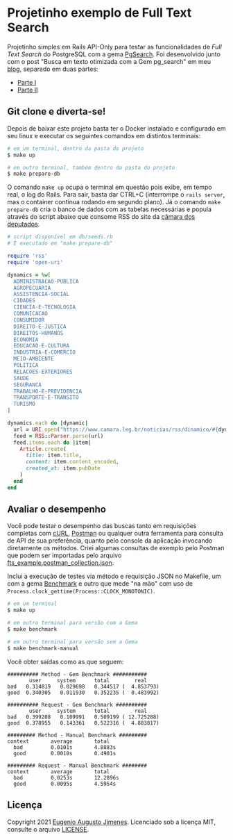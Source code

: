 # Projetinho exemplo de Full Text Search

Projetinho simples em Rails API-Only para testar as funcionalidades de *Full Text Search* do
PostgreSQL com a gema [PgSearch](https://github.com/Casecommons/pg_search). Foi desenvolvido junto
com o post "Busca em texto otimizada com a Gem pg_search" em meu [blog](https://callmarx.github.io/),
separado em duas partes:
- [Parte I](https://callmarx.github.io/blog/2021/01/17/busca-texto-otimizada-com-pg-search-p1.html)
- [Parte II](https://callmarx.github.io/blog/2021/04/08/busca-texto-otimizada-com-pg-search-p2.html)

## Git clone e diverta-se!

Depois de baixar este projeto basta ter o Docker instalado e configurado em seu linux e executar os
seguintes comandos em distintos terminais:

```bash
# em um terminal, dentro da pasta do projeto
$ make up

# em outro terminal, também dentro da pasta do projeto
$ make prepare-db
```

O comando ```make up``` ocupa o terminal em questão pois exibe, em tempo real, o log do Rails.
Para sair, basta dar CTRL+C (interrompe o ```rails server```, mas o container continua rodando em
segundo plano). Já o comando ```make prepare-db``` cria o banco de dados com as tabelas necessárias
e popula através do script abaixo que consome RSS do site da
[câmara dos deputados](https://www.camara.leg.br/noticias/rss).

```ruby
# script disponível em db/seeds.rb
# É executado em "make prepare-db"

require 'rss'
require 'open-uri'

dynamics = %w[
  ADMINISTRACAO-PUBLICA
  AGROPECUARIA
  ASSISTENCIA-SOCIAL
  CIDADES
  CIENCIA-E-TECNOLOGIA
  COMUNICACAO
  CONSUMIDOR
  DIREITO-E-JUSTICA
  DIREITOS-HUMANOS
  ECONOMIA
  EDUCACAO-E-CULTURA
  INDUSTRIA-E-COMERCIO
  MEIO-AMBIENTE
  POLITICA
  RELACOES-EXTERIORES
  SAUDE
  SEGURANCA
  TRABALHO-E-PREVIDENCIA
  TRANSPORTE-E-TRANSITO
  TURISMO
]

dynamics.each do |dynamic|
  url = URI.open("https://www.camara.leg.br/noticias/rss/dinamico/#{dynamic}")
  feed = RSS::Parser.parse(url)
  feed.items.each do |item|
    Article.create(
      title: item.title,
      content: item.content_encoded,
      created_at: item.pubDate
    )
  end
end
```

## Avaliar o desempenho

Você pode testar o desempenho das buscas tanto em requisições completas com [cURL](https://curl.se),
[Postman](https://www.postman.com) ou qualquer outra ferramenta para consulta de API de sua
preferência, quanto pelo console da aplicação invocando diretamente os métodos. Criei algumas
consultas de exemplo pelo Postman que podem ser importadas pelo arquivo
[fts_example.postman_collection.json](/fts_example.postman_collection.json).

Inclui a execução de testes via método e requisição JSON no Makefile, um com a gema
[Benchmark](https://github.com/ruby/benchmark) e outro que mede "na mão" com uso de
```Process.clock_gettime(Process::CLOCK_MONOTONIC)```.

```bash
# em um terminal
$ make up

# em outro terminal para versão com a Gema
$ make benchmark

# em outro terminal para versão sem a Gema
$ make benchmark-manual
```

Você obter saídas como as que seguem:

```
########## Method - Gem Benchmark ###########
       user     system      total        real
bad   0.314819   0.029698   0.344517 (  4.853793)
good  0.340305   0.011930   0.352235 (  0.483992)

########## Request - Gem Benchmark ##########
       user     system      total        real
bad   0.399208   0.109991   0.509199 ( 12.725288)
good  0.378955   0.143361   0.522316 (  4.883817)

######### Method - Manual Benchmark #########
context       average       total
  bad         0.0101s       4.8883s
  good        0.0010s       0.4901s

######### Request - Manual Benchmark ########
context       average       total
  bad         0.0253s       12.2896s
  good        0.0095s       4.5954s
```

## Licença

Copyright 2021 [Eugenio Augusto Jimenes](https://callmarx.github.io/).
Licenciado sob a licença MIT, consulte o arquivo [LICENSE](/LICENSE).
